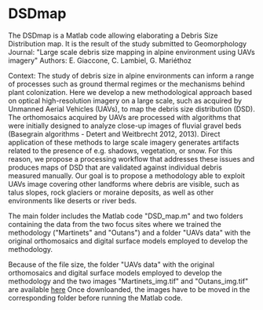 # DSDmap

The DSDmap is a Matlab code allowing elaborating a Debris Size Distribution map.
It is the result of the study submitted to Geomorphology Journal:
  "Large scale debris size mapping in alpine environment using UAVs imagery"
  Authors: E. Giaccone, C. Lambiel, G. Mariéthoz

Context: The study of debris size in alpine environments can inform a range of processes such as ground thermal regimes or the mechanisms behind plant colonization. Here we develop a new methodological approach based on optical high-resolution imagery on a large scale, such as acquired by Unmanned Aerial Vehicles (UAVs), to map the debris size distribution (DSD). The orthomosaics acquired by UAVs are processed with algorithms that were initially designed to analyze close-up images of fluvial gravel beds (Basegrain algorithms - Detert and Weitbrecht 2012, 2013). Direct application of these methods to large scale imagery generates artifacts related to the presence of e.g. shadows, vegetation, or snow. For this reason, we propose a processing workflow that addresses these issues and produces maps of DSD that are validated against individual debris measured manually. Our goal is to propose a methodology able to exploit UAVs image covering other landforms where debris are visible, such as talus slopes, rock glaciers or moraine deposits, as well as other environments like deserts or river beds. 

The main folder includes the Matlab code "DSD_map.m" and two folders containing the data from the two focus sites where we trained the methodology ("Martinets" and "Outans") and a folder "UAVs data" with the original orthomosaics and digital surface models employed to develop the methodology.

Because of the file size, the folder "UAVs data" with the original orthomosaics and digital surface models employed to develop the methodology and the two images "Martinets_img.tif" and "Outans_img.tif" are available [here](https://drive.google.com/drive/folders/17XHSAgF0lsa0tEwKcVHydkAI_qjO2_R7?usp=sharing)
Once downloanded, the images have to be moved in the corresponding folder before running the Matlab code. 
